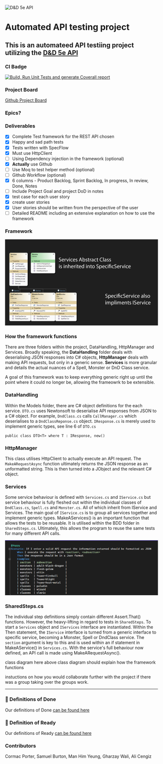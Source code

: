 <img
src="https://www.dnd5eapi.co/public/favicon.ico" alt="D&D 5e API" width= 300>

# Automated API testing project

## This is an automateed API testiing project utilizing the [D&D 5e API](https://www.dnd5eapi.co/docs/#overview)

### CI Badge

[![Build, Run Unit Tests and generate Coverall report](https://github.com/MugillaGurilla/APi-Project/actions/workflows/CIMerge.yml/badge.svg)](https://github.com/MugillaGurilla/APi-Project/actions/workflows/CIMerge.yml)

### Project Board

[Github Project Board](https://github.com/users/MugillaGurilla/projects/1)

### Epics?

### Deliverables

- [X] Complete Test framework for the REST API chosen
- [X] Happy and sad path tests
- [X] Tests written with SpecFlow
- [X] Must use HttpClient
- [ ] Using Dependency injection in the framework (optional)
- [X] **Actually** use Github
- [ ] Use Moq to test helper method (optional)
- [ ] Github Workflow (optional)
- [X] 6 columns - Product Backlog, Sprint Backlog, In progress, In review, Done, Notes
- [ ] Include Project Goal and project DoD in notes
- [X] test case for each user story
- [X] create user stories
- [X] User stories should be written from the perspective of the user
- [ ] Detailed README including an extensive explanation on how to use the framework

### Framework

<img src="readme-assets/services%20class%20diagram.png" alt="Services Class Diagram" width=800>

### How the framework functions

There are three folders within the project, DataHandling, HttpManager and Services. Broadly speaking, the **DataHandling** folder
deals with deserialising JSON responses into C# objects, **HttpManager** deals with making API requests, but only in a generic sense.
**Services** is more granular and details the actual nuances of a Spell, Monster or DnD Class service.

A goal of this framework was to keep everything generic right up until the point where it could no longer be, allowing the frameowrk
to be extensible.

### DataHandling

Within the Models folder, there are C# object definitions for the each service. `DTO.cs` uses Newtonsoft to deserialise API responses from JSON to
a C# object. For example, `DndClass.cs` calls `CallManager.cs` which deserialises to a `DndClassReponse.cs` object. `IResponse.cs` is
merely used to implement generic types, see line 6 of `DTO.cs`

```
public class DTO<T> where T : IResponse, new()
```

### HttpManager

This class utilises HttpClient to actually execute an API request. The `MakeARequestAsync` function ultimately returns the JSON
response as an unformatted string. This is then turned into a JObject and the relevant C# object.

### Services

Some service behaviour is defined with `Services.cs` and `IService.cs` but service behaviour is fully fleshed out within the
individual classes of `DndClass.cs`, `Spell.cs` and `Monster.cs`. All of which inherit from IService and Services. The main goal of
`IService.cs` is to group all services together and implement generic types. MakeAServices() is an important function that allows
the tests to be reusable. It is utilised within the BDD folder in `SharedSteps.cs`. Ultimately, this allows the program to reuse the
same tests for many different API calls.

![20230417_145445_MicrosoftTeams-image.png](readme-assets/20230417_145445_MicrosoftTeams-image.png)

### SharedSteps.cs

The individual step definitions simply contain different Assert.That() functions. However, the heavy-lifting in regard to tests in `SharedSteps`.
To start a `Services` object and `IServices` interface are instantiated. Within the Then statement, the
`IService` interface is turned from a generic interface to specific service, becoming a Monster, Spell or DndClass service. The `section` argument
is key to this and is used within
an if statement in MakeAService() in `Services.cs`. With the service's full behaviour now defined, an API call is made using MakeARequestAsync().

class diagram here
above class diagram should explain how the framework functions

instuctions on how you would collaborate further with the project if there was a group taking over the groups work.

------

### 💭 Definitions of Done

Our definitions of Done [can be found here](https://github.com/users/MugillaGurilla/projects/1/views/1?pane=issue&itemId=25643413)

### 💭 Definition of Ready

Our definitions of Ready [can be found here](https://github.com/users/MugillaGurilla/projects/1/views/1?pane=issue&itemId=25643451)

### Contributors

Cormac Porter, Samuel Burton, Man Him Yeung, Gharzay Wali, Ali Cengiz
